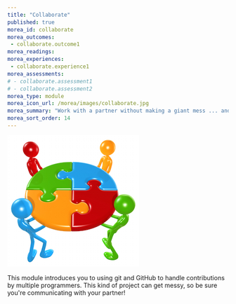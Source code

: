 ```yaml
---
title: "Collaborate"
published: true
morea_id: collaborate
morea_outcomes:
 - collaborate.outcome1
morea_readings:
morea_experiences:
 - collaborate.experience1
morea_assessments:
# - collaborate.assessment1
# - collaborate.assessment2
morea_type: module
morea_icon_url: /morea/images/collaborate.jpg
morea_summary: "Work with a partner without making a giant mess ... and get points"
morea_sort_order: 14
---
```

![](../../morea/images/collaborate.jpg)

This module introduces you to using git and GitHub to handle contributions by multiple programmers. This kind of project can get messy, so be sure you're communicating with your partner!
